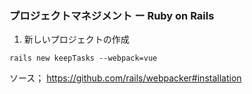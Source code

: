 ### プロジェクトマネジメント ー Ruby on Rails 

1. 新しいプロジェクトの作成

```
rails new keepTasks --webpack=vue
```

ソース； https://github.com/rails/webpacker#installation